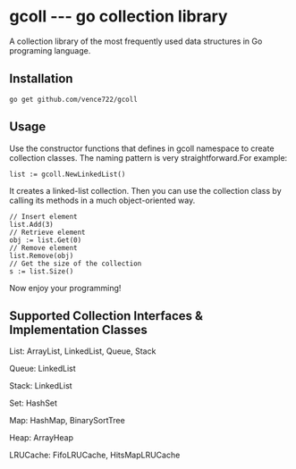 gcoll --- go collection library
=====

A collection library of the most frequently used data structures in Go programing language.

Installation
-----

```
go get github.com/vence722/gcoll
```

Usage
-----


Use the constructor functions that defines in gcoll namespace to create collection classes. The naming pattern is very straightforward.For example:

```
list := gcoll.NewLinkedList()
```

It creates a linked-list collection. Then you can use the collection class by calling its methods in a much object-oriented way.

```
// Insert element
list.Add(3)
// Retrieve element
obj := list.Get(0)
// Remove element
list.Remove(obj)
// Get the size of the collection
s := list.Size()
```

Now enjoy your programming!

Supported Collection Interfaces & Implementation Classes
-----

List: ArrayList, LinkedList, Queue, Stack

Queue: LinkedList

Stack: LinkedList

Set: HashSet

Map: HashMap, BinarySortTree

Heap: ArrayHeap

LRUCache: FifoLRUCache, HitsMapLRUCache

